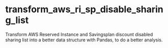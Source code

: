 # transform_aws_ri_sp_disable_sharing_list

Transform AWS Reserved Instance and Savingsplan discount disabled sharing list into a better data structure with Pandas, to do a better analysis.
